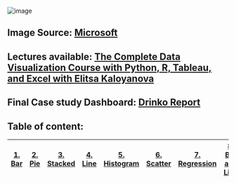 
![image](https://github.com/Kmohamedalie/Excel-Data-Visualization/assets/63104472/8801c49a-ab24-495b-abb1-316838a560ca)

## **Image Source:**    [Microsoft](https://www.microsoft.com/en-gb/microsoft-365/excel)






##  **Lectures available:** [The Complete Data Visualization Course with Python, R, Tableau, and Excel with Elitsa Kaloyanova](https://365datascience.com/login/?redirectUrl=https%3A%2F%2Flearn.365datascience.com%2Fcourses%2Fpreview%2Fdata-visualization%2F)
##  **Final Case study Dashboard:** [Drinko Report]()



<!--Table of content -->
## **Table of content:**

|  <a href="">**1. Bar**</a>       | <a href="">**2. Pie**</a>        |  <a href="">**3. Stacked**</a> |  <a href="">**4. Line**</a>      | <a href="">**5. Histogram**</a>  |  <a href="">**6. Scatter**</a> |<a href="">**7. Regression**</a> | <a href="">**8. Bar and Line**</a> | <a href="">**9. Dash Boarding**</a>|
| -------------------------------- | ---------------------------------|------------------------------  | -------------------------------- | ---------------------------------|------------------------------  |---------------------------------|------------------------------  |------------------------------  |



